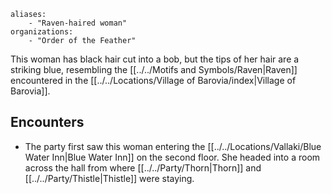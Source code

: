 ```
aliases:
	- "Raven-haired woman"
organizations:
	- "Order of the Feather"
```

This woman has black hair cut into a bob, but the tips of her hair are a striking blue, resembling the [[../../Motifs and Symbols/Raven|Raven]] encountered in the [[../../Locations/Village of Barovia/index|Village of Barovia]].

## Encounters
- The party first saw this woman entering the [[../../Locations/Vallaki/Blue Water Inn|Blue Water Inn]] on the second floor. She headed into a room across the hall from where [[../../Party/Thorn|Thorn]] and [[../../Party/Thistle|Thistle]] were staying.